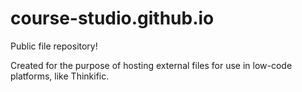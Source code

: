 # course-studio.github.io
Public file repository!

Created for the purpose of hosting external files for use in low-code platforms, like Thinkific.

